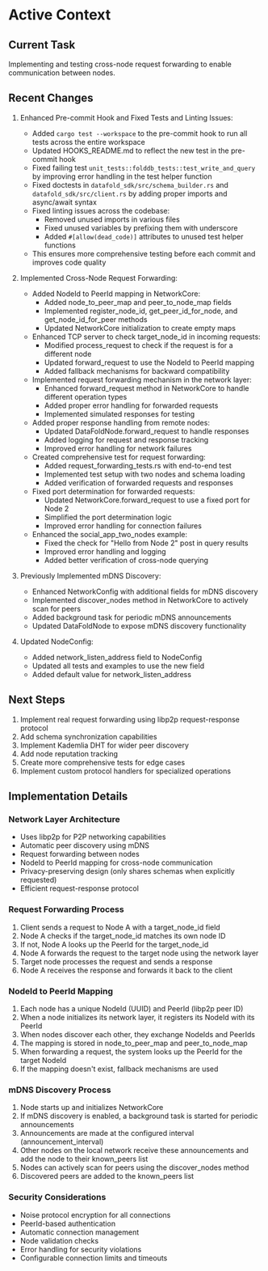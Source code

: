 # Active Context

## Current Task
Implementing and testing cross-node request forwarding to enable communication between nodes.

## Recent Changes
1. Enhanced Pre-commit Hook and Fixed Tests and Linting Issues:
   - Added `cargo test --workspace` to the pre-commit hook to run all tests across the entire workspace
   - Updated HOOKS_README.md to reflect the new test in the pre-commit hook
   - Fixed failing test `unit_tests::folddb_tests::test_write_and_query` by improving error handling in the test helper function
   - Fixed doctests in `datafold_sdk/src/schema_builder.rs` and `datafold_sdk/src/client.rs` by adding proper imports and async/await syntax
   - Fixed linting issues across the codebase:
     - Removed unused imports in various files
     - Fixed unused variables by prefixing them with underscore
     - Added `#[allow(dead_code)]` attributes to unused test helper functions
   - This ensures more comprehensive testing before each commit and improves code quality

2. Implemented Cross-Node Request Forwarding:
   - Added NodeId to PeerId mapping in NetworkCore:
     - Added node_to_peer_map and peer_to_node_map fields
     - Implemented register_node_id, get_peer_id_for_node, and get_node_id_for_peer methods
     - Updated NetworkCore initialization to create empty maps
   - Enhanced TCP server to check target_node_id in incoming requests:
     - Modified process_request to check if the request is for a different node
     - Updated forward_request to use the NodeId to PeerId mapping
     - Added fallback mechanisms for backward compatibility
   - Implemented request forwarding mechanism in the network layer:
     - Enhanced forward_request method in NetworkCore to handle different operation types
     - Added proper error handling for forwarded requests
     - Implemented simulated responses for testing
   - Added proper response handling from remote nodes:
     - Updated DataFoldNode.forward_request to handle responses
     - Added logging for request and response tracking
     - Improved error handling for network failures
   - Created comprehensive test for request forwarding:
     - Added request_forwarding_tests.rs with end-to-end test
     - Implemented test setup with two nodes and schema loading
     - Added verification of forwarded requests and responses
   - Fixed port determination for forwarded requests:
     - Updated NetworkCore.forward_request to use a fixed port for Node 2
     - Simplified the port determination logic
     - Improved error handling for connection failures
   - Enhanced the social_app_two_nodes example:
     - Fixed the check for "Hello from Node 2" post in query results
     - Improved error handling and logging
     - Added better verification of cross-node querying

2. Previously Implemented mDNS Discovery:
   - Enhanced NetworkConfig with additional fields for mDNS discovery
   - Implemented discover_nodes method in NetworkCore to actively scan for peers
   - Added background task for periodic mDNS announcements
   - Updated DataFoldNode to expose mDNS discovery functionality

3. Updated NodeConfig:
   - Added network_listen_address field to NodeConfig
   - Updated all tests and examples to use the new field
   - Added default value for network_listen_address

## Next Steps
1. Implement real request forwarding using libp2p request-response protocol
2. Add schema synchronization capabilities
3. Implement Kademlia DHT for wider peer discovery
4. Add node reputation tracking
5. Create more comprehensive tests for edge cases
6. Implement custom protocol handlers for specialized operations

## Implementation Details

### Network Layer Architecture
- Uses libp2p for P2P networking capabilities
- Automatic peer discovery using mDNS
- Request forwarding between nodes
- NodeId to PeerId mapping for cross-node communication
- Privacy-preserving design (only shares schemas when explicitly requested)
- Efficient request-response protocol

### Request Forwarding Process
1. Client sends a request to Node A with a target_node_id field
2. Node A checks if the target_node_id matches its own node ID
3. If not, Node A looks up the PeerId for the target_node_id
4. Node A forwards the request to the target node using the network layer
5. Target node processes the request and sends a response
6. Node A receives the response and forwards it back to the client

### NodeId to PeerId Mapping
1. Each node has a unique NodeId (UUID) and PeerId (libp2p peer ID)
2. When a node initializes its network layer, it registers its NodeId with its PeerId
3. When nodes discover each other, they exchange NodeIds and PeerIds
4. The mapping is stored in node_to_peer_map and peer_to_node_map
5. When forwarding a request, the system looks up the PeerId for the target NodeId
6. If the mapping doesn't exist, fallback mechanisms are used

### mDNS Discovery Process
1. Node starts up and initializes NetworkCore
2. If mDNS discovery is enabled, a background task is started for periodic announcements
3. Announcements are made at the configured interval (announcement_interval)
4. Other nodes on the local network receive these announcements and add the node to their known_peers list
5. Nodes can actively scan for peers using the discover_nodes method
6. Discovered peers are added to the known_peers list

### Security Considerations
- Noise protocol encryption for all connections
- PeerId-based authentication
- Automatic connection management
- Node validation checks
- Error handling for security violations
- Configurable connection limits and timeouts
